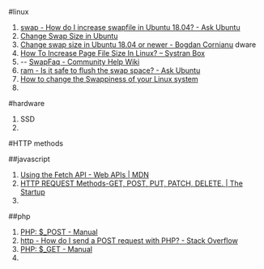 #linux 
1)  [swap - How do I increase swapfile in Ubuntu 18.04? - Ask Ubuntu](https://askubuntu.com/questions/1075505/how-do-i-increase-swapfile-in-ubuntu-18-04) 
2)  [Change Swap Size in Ubuntu](https://linuxhint.com/change_swap_size_ubuntu/) 
3)  [Change swap size in Ubuntu 18.04 or newer - Bogdan Cornianu](https://bogdancornianu.com/change-swap-size-in-ubuntu/) dware
4)  [How To Increase Page File Size In Linux? – Systran Box](https://www.systranbox.com/how-to-increase-page-file-size-in-linux/) 
5)  -- [SwapFaq - Community Help Wiki](https://help.ubuntu.com/community/SwapFaq) 
6)  [ram - Is it safe to flush the swap space? - Ask Ubuntu](https://askubuntu.com/questions/1185561/is-it-safe-to-flush-the-swap-space) 
7)  [How to change the Swappiness of your Linux system](https://www.howtoforge.com/tutorial/linux-swappiness/) 
8)  

#hardware 
1) SSD  
2)  

#HTTP methods 

##javascript 
1) [Using the Fetch API - Web APIs | MDN](https://developer.mozilla.org/en-US/docs/Web/API/Fetch_API/Using_Fetch) 
2) [HTTP REQUEST Methods-GET, POST, PUT, PATCH, DELETE. | The Startup](https://medium.com/swlh/restful-api-design-get-post-put-patch-delete-a-walkthrough-with-javascripts-fetch-api-e37a8416e2a0) 
3) 

##php 
1) [PHP: $_POST - Manual](https://www.php.net/manual/en/reserved.variables.post.php) 
2) [http - How do I send a POST request with PHP? - Stack Overflow](https://stackoverflow.com/questions/5647461/how-do-i-send-a-post-request-with-php) 
3) [PHP: $_GET - Manual](https://www.php.net/manual/en/reserved.variables.get.php) 
4) 
